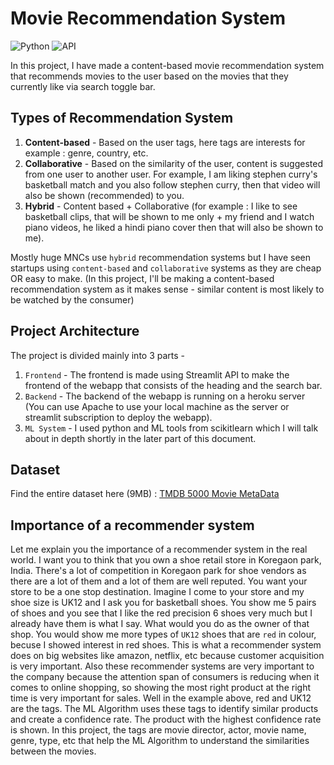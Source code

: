 # Movie Recommendation System 
![Python](https://img.shields.io/badge/Python-3.12.4-blueviolet)
![API](https://img.shields.io/badge/API-TMDB-fcba03)



In this project, I have made a content-based movie recommendation system that recommends movies to the user based on the movies that they currently like via search toggle bar.

## Types of Recommendation System 
1. **Content-based** - Based on the user tags, here tags are interests for example : genre, country, etc.
2. **Collaborative** - Based on the similarity of the user, content is suggested from one user to another user. For example, I am liking stephen curry's basketball match and you also follow stephen curry, then that video will also be shown (recommended) to you.
3. **Hybrid** - Content based + Collaborative (for example : I like to see basketball clips, that will be shown to me only + my friend and I watch piano videos, he liked a hindi piano cover then that will also be shown to me).

Mostly huge MNCs use ```hybrid``` recommendation systems but I have seen startups using ```content-based``` and ```collaborative``` systems as they are cheap OR easy to make.
(In this project, I'll be making a content-based recommendation system as it makes sense - similar content is most likely to be watched by the consumer)

## Project Architecture
The project is divided mainly into 3 parts -
1. ```Frontend``` - The frontend is made using Streamlit API to make the frontend of the webapp that consists of the heading and the search bar.
2. ```Backend``` - The backend of the webapp is running on a heroku server (You can use Apache to use your local machine as the server or streamlit subscription to deploy the webapp).
3. ```ML System``` - I used python and ML tools from scikitlearn which I will talk about in depth shortly in the later part of this document.

## Dataset
Find the entire dataset here (9MB) : [TMDB 5000 Movie MetaData](https://www.kaggle.com/datasets/tmdb/tmdb-movie-metadata)

## Importance of a recommender system
Let me explain you the importance of a recommender system in the real world.
I want you to think that you own a shoe retail store in Koregaon park, India. There's a lot of competition in Koregaon park for shoe vendors as there are a lot of them and a lot of them are well reputed. You want your store to be a one stop destination. Imagine I come to your store and my shoe size is UK12 and I ask you for basketball shoes. You show me 5 pairs of shoes and you see that I like the red precision 6 shoes very much but I already have them is what I say. What would you do as the owner of that shop. You would show me more types of ```UK12``` shoes that are ```red``` in colour, becuse I showed interest in red shoes. This is what a recommender system does on big websites like amazon, netflix, etc because customer acquisition is very important. Also these recommender systems are very important to the company because the attention span of consumers is reducing when it comes to online shopping, so showing the most right product at the right time is very important for sales. Well in the example above, red and UK12 are the tags. The ML Algorithm uses these tags to identify similar products and create a confidence rate. The product with the highest confidence rate is shown. 
In this project, the tags are movie director, actor, movie name, genre, type, etc that help the ML Algorithm to understand the similarities between the movies.

## 
